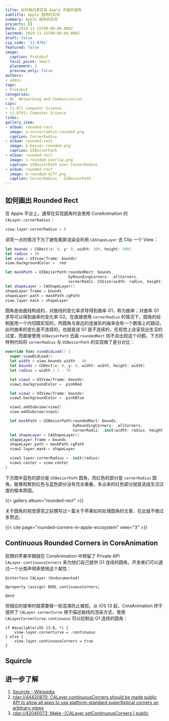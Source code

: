 ```yaml
---
title: 如何画出更具有 Apple 风格的圆角
subtitle: Apple 圆角的实现
summary: Apple 圆角的实现
projects: []
date: 2019-11-15T00:00:00.000Z
lastmod: 2019-11-15T00:00:00.000Z
draft: false
cip_code: '11.0701'
featured: false
image:
  caption: Protobuf
  focal_point: Smart
  placement: 2
  preview_only: false
authors:
- admin
tags:
- Protobuf
categories:
- NC. Networking and Communication
cips:
- 11.07) Computer Science
- 11.0701) Computer Science
links:
gallery_item:
- album: rounded-rect
  image: a-cornerradius-rounded.png
  caption: CornerRadius
- album: rounded-rect
  image: b-bezier-rounded.png
  caption: UIBezierPath
- album: rounded-rect
  image: c-rounded-overlay.png
  caption: UIBezierPath over CornerRadius
- album: rounded-rect
  image: d-rounded-diff.png
  caption: CornerRadius - UIBezierPath
---
```


## 如何画出 Rounded Rect

在 Apple 平台上，通常在实现圆角时会使用 CoreAnimation 的 `CALayer.cornerRadius`：

```swift
view.layer.cornerRadius = 8
```

讲究一点的情况下为了避免离屏渲染会利用 `CAShapeLayer` 去 Clip 一个 View：

```swift
let bounds = CGRect(x: 0, y: 0, width: 300, height: 300)
let radius = 30
let view = UIView(frame: bounds)
view.backgroundColor = .red

let maskPath = UIBezierPath(roundedRect: bounds,
                            byRoundingCorners: .allCorners,
                            cornerRadii: CGSize(width: radius, height: radius))
let shapeLayer = CAShapeLayer()
shapeLayer.frame = bounds
shapeLayer.path = maskPath.cgPath
view.layer.mask = shapeLayer
```

圆角是由曲线构成的，对曲线的变化率求导得到曲率 G1，称为曲率；对曲率 G1 求导可以得到曲率的变化率 G2。在直接使用 `cornerRadius` 的情况下，圆角的绘制是用一个内切圆实现的，所圆角与直边的连接处的曲率会有一个数值上的跳动，此时曲率的变化是不连续的，也就是说 G1 是不连续的，在视觉上会呈现出生涩的过度，而直接使用 `UIBezierPath` 去画 `roundedRect` 则不会出现这个问题。下方的样例代码将 `cornerRadius` 与 `UIBezierPath` 的实现做了差分对比：

```swift
override func viewDidLoad() {
  super.viewDidLoad()
  let width = view.bounds.width - 40
  let bounds = CGRect(x: 0, y: 0, width: width, height: width)
  let radius = width / 2 - 70

  let view1 = UIView(frame: bounds)
  view1.backgroundColor = .pinkRed

  let view2 = UIView(frame: bounds)
  view2.backgroundColor = .pinkBlue

  view1.addSubview(view2)
  view.addSubview(view1)

  let maskPath = UIBezierPath(roundedRect: bounds,
                              byRoundingCorners: .allCorners,
                              cornerRadii: .init(width: radius, height: radius))
  let shapeLayer = CAShapeLayer()
  shapeLayer.frame = bounds
  shapeLayer.path = maskPath.cgPath
  view2.layer.mask = shapeLayer

  view1.layer.cornerRadius = .init(radius)
  view1.center = view.center
}
```

下方图中蓝色的部分是 `UIBezierPath` 圆角，而红色的部分是 `cornerRadius` 圆角，能够观察到红色与蓝色部分没有完全重叠，多出来的红色部分就是造成生涩过度的根本原因。

{{< gallery album="rounded-rect" >}}

关于圆角的视觉感官之前撰写过一篇关于苹果如何处理圆角的文章，在此就不做过多赘述。

{{< cite page="rounded-corners-in-apple-ecosystem" view="3" >}}

## Continuous Rounded Corners in CoreAnimation

狡猾的苹果早期就在 CoreAnimation 中预留了 Private API `CALayer.continuousCorners` 来为他们自己提供 G1 连续的圆角，开发者们可以通过一个分类声明来使用这个属性：

```objc
@interface CALayer (Undocumented)

@property (assign) BOOL continuousCorners;

@end
```

但相应的提审时就需要做一些混淆防止被拒。从 iOS 13 起，CoreAnimation 终于提供了 `CALayer.cornerCurve` 用于描述曲线的渲染方式，使用 `CALayerCornerCurve.continuous` 可以绘制出 G1 连续的圆角：

```
if #available(iOS 13.0, *) {
    view.layer.cornerCurve = .continuous
} else {
    view.layer.continuousCorners = true
}
```

## Squircle


## 进一步了解

1. [Squircle - Wikipedia](https://en.wikipedia.org/wiki/Squircle)
1. [rdar://44420870: CALayer.continuousCorners should be made public API to allow all apps to use platform-standard superlliptical corners on arbitrary views](http://www.openradar.me/44420870)
1. [rdar://42040072: Make -[CALayer setContinuousCorners:] public](https://openradar.appspot.com/42040072)